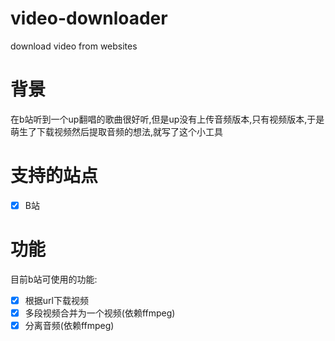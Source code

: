 # video-downloader
download video from websites

# 背景
在b站听到一个up翻唱的歌曲很好听,但是up没有上传音频版本,只有视频版本,于是萌生了下载视频然后提取音频的想法,就写了这个小工具

# 支持的站点
- [x] B站

# 功能
目前b站可使用的功能:
- [x] 根据url下载视频
- [x] 多段视频合并为一个视频(依赖ffmpeg)
- [x] 分离音频(依赖ffmpeg)